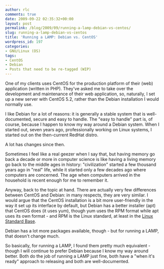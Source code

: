 ```yaml
---
author: rlc
comments: true
date: 2009-09-22 02:35:32+00:00
layout: post
permalink: /blog/2009/09/running-a-lamp-debian-vs-centos/
slug: running-a-lamp-debian-vs-centos
title: 'Running a LAMP: Debian vs. CentOS'
wordpress_id: 197
categories:
- GNU/Linux (OS)
tags:
- CentOS
- Debian
- Posts that need to be re-tagged (WIP)
---
```


One of my clients uses CentOS for the production platform of their (web) application (written in PHP). They've asked me to take over the development and maintenance of their web application, so, naturally, I set up a new server with CentOS 5.2, rather than the Debian installation I would normally use.
<!--more-->

I like Debian for a lot of reasons: it is generally a stable system that is well-documented, secure and easy to handle. The "easy to handle" part is, of course, because I happen to know my way around a Debian system. When I started out, seven years ago, professionally working on Linux systems, I started out on the then-current RedHat distro.

A lot has changes since then.

Sometimes I feel like a real geezer when I say that, but having memory go back a decade or more in computer science is like having a living memory go back to the middle ages in history: "civilization" started a few thousand years ago in "real" life, while it started only a few decades ago where computers are concerned. The age when computers arrived in the household is recent enough for me to remember it.

Anyway, back to the topic at hand. There are actually very few differences between CentOS and Debian: in many respects, they are very similar. I would argue that the CentOS installation is a bit more user-friendly in the way it set up its interface by default, but Debian has a better installer (apt) that CentOS does (it uses yum), though yum uses the RPM format while apt uses its own format - and RPM is the Linux standard, at least in the [Linux Standard Base](http://www.linuxfoundation.org/collaborate/workgroups/lsb).

Debian has a lot more packages available, though - but for running a LAMP, that doesn't change much.

So basically, for running a LAMP, I found them pretty much equivalent - though I will continue to prefer Debian because I know my way around better. Both do the job of running a LAMP just fine, both have a "when it's ready" approach to releasing and both are well-documented.
